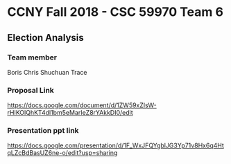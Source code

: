 # CCNY Fall 2018 - CSC 59970 Team 6
## Election Analysis
### Team member
Boris 
Chris 
Shuchuan 
Trace

### Proposal Link
https://docs.google.com/document/d/1ZW59xZIsW-rHIKOlQhKT4dl1bm5eMarIeZ8rYAkkDI0/edit

### Presentation ppt link
https://docs.google.com/presentation/d/1F_WxJFQYgblJG3Yp71v8Hx6q4HtqLZcBdBasUZ6ne-o/edit?usp=sharing
